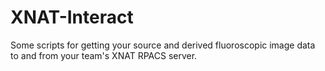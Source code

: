 # XNAT-Interact
Some scripts for getting your source and derived fluoroscopic image data to and from your team's XNAT RPACS server.
